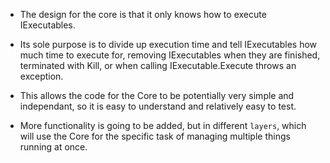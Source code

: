﻿- The design for the core is that it only knows how to execute IExecutables.

- Its sole purpose is to divide up execution time and tell IExecutables how much
time to execute for, removing IExecutables when they are finished, terminated with Kill, or
when calling IExecutable.Execute throws an exception.

- This allows the code for the Core to be potentially very simple and independant, so
it is easy to understand and relatively easy to test.

- More functionality is going to be added, but in different `layers`, which will
use the Core for the specific task of managing multiple things running at once.